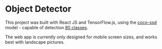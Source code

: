 # Object Detector

This project was built with React JS and TensorFlow.js, using the [coco-ssd](https://github.com/tensorflow/tfjs-models/tree/master/coco-ssd) model - capable of detection [80 classes](https://github.com/tensorflow/tfjs-models/blob/master/coco-ssd/src/classes.ts).

The web app is currently only designed for mobile screen sizes, and works best with landscape pictures.
